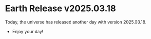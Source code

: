 # Earth Release v2025.03.18
Today, the universe has released another day with version 2025.03.18.
- Enjoy your day!
